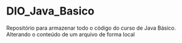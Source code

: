 # DIO_Java_Basico
Repositório para armazenar todo o código do curso de Java Básico.
Alterando o conteúdo de um arquivo de forma local
